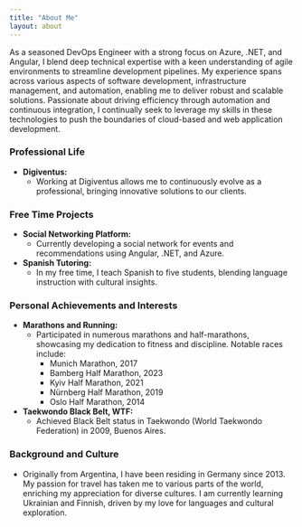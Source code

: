 ```yaml
---
title: "About Me"
layout: about
---
```


As a seasoned DevOps Engineer with a strong focus on Azure, .NET, and Angular, I blend deep technical expertise with a keen understanding of agile environments to streamline development pipelines. My experience spans across various aspects of software development, infrastructure management, and automation, enabling me to deliver robust and scalable solutions. Passionate about driving efficiency through automation and continuous integration, I continually seek to leverage my skills in these technologies to push the boundaries of cloud-based and web application development.

### Professional Life

- **Digiventus:**
  - Working at Digiventus allows me to continuously evolve as a professional, bringing innovative solutions to our clients.

### Free Time Projects

- **Social Networking Platform:**
  - Currently developing a social network for events and recommendations using Angular, .NET, and Azure.
- **Spanish Tutoring:**
  - In my free time, I teach Spanish to five students, blending language instruction with cultural insights.

### Personal Achievements and Interests

- **Marathons and Running:**
  - Participated in numerous marathons and half-marathons, showcasing my dedication to fitness and discipline. Notable races include:
    - Munich Marathon, 2017
    - Bamberg Half Marathon, 2023
    - Kyiv Half Marathon, 2021
    - Nürnberg Half Marathon, 2019
    - Oslo Half Marathon, 2014
- **Taekwondo Black Belt, WTF:**
  - Achieved Black Belt status in Taekwondo (World Taekwondo Federation) in 2009, Buenos Aires.

### Background and Culture

- Originally from Argentina, I have been residing in Germany since 2013. My passion for travel has taken me to various parts of the world, enriching my appreciation for diverse cultures. I am currently learning Ukrainian and Finnish, driven by my love for languages and cultural exploration.
